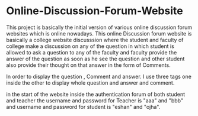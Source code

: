 # Online-Discussion-Forum-Website
This project is basically the initial version of various online discussion forum websites which is online nowadays.
This online Discussion forum website is basically a college website discusssion where the student and faculty of college make a discussion 
on any of the question in which student is allowed to ask a question to any of the faculty and faculty provide the answer of the 
question as soon as he see the question and other student also provide their thought on that answer in the form of Comments.

In order to display the question , Comment and answer. I use three tags one inside the other to display whole question and answer and comment.

in the start of the website inside the authentication forum of both student and teacher the username and password for Teacher is
"aaa" and "bbb"
and username and password for student is "eshan" and "ojha".
